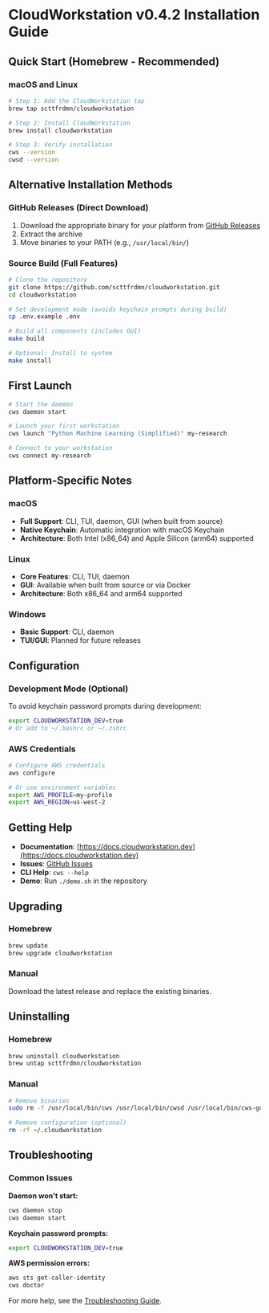 # CloudWorkstation v0.4.2 Installation Guide

## Quick Start (Homebrew - Recommended)

### macOS and Linux
```bash
# Step 1: Add the CloudWorkstation tap
brew tap scttfrdmn/cloudworkstation

# Step 2: Install CloudWorkstation
brew install cloudworkstation

# Step 3: Verify installation
cws --version
cwsd --version
```

## Alternative Installation Methods

### GitHub Releases (Direct Download)
1. Download the appropriate binary for your platform from [GitHub Releases](https://github.com/scttfrdmn/cloudworkstation/releases)
2. Extract the archive
3. Move binaries to your PATH (e.g., `/usr/local/bin/`)

### Source Build (Full Features)
```bash
# Clone the repository
git clone https://github.com/scttfrdmn/cloudworkstation.git
cd cloudworkstation

# Set development mode (avoids keychain prompts during build)
cp .env.example .env

# Build all components (includes GUI)
make build

# Optional: Install to system
make install
```

## First Launch

```bash
# Start the daemon
cws daemon start

# Launch your first workstation
cws launch "Python Machine Learning (Simplified)" my-research

# Connect to your workstation
cws connect my-research
```

## Platform-Specific Notes

### macOS
- **Full Support**: CLI, TUI, daemon, GUI (when built from source)
- **Native Keychain**: Automatic integration with macOS Keychain
- **Architecture**: Both Intel (x86_64) and Apple Silicon (arm64) supported

### Linux
- **Core Features**: CLI, TUI, daemon
- **GUI**: Available when built from source or via Docker
- **Architecture**: Both x86_64 and arm64 supported

### Windows
- **Basic Support**: CLI, daemon
- **TUI/GUI**: Planned for future releases

## Configuration

### Development Mode (Optional)
To avoid keychain password prompts during development:
```bash
export CLOUDWORKSTATION_DEV=true
# Or add to ~/.bashrc or ~/.zshrc
```

### AWS Credentials
```bash
# Configure AWS credentials
aws configure

# Or use environment variables
export AWS_PROFILE=my-profile
export AWS_REGION=us-west-2
```

## Getting Help

- **Documentation**: [https://docs.cloudworkstation.dev](https://docs.cloudworkstation.dev)
- **Issues**: [GitHub Issues](https://github.com/scttfrdmn/cloudworkstation/issues)
- **CLI Help**: `cws --help`
- **Demo**: Run `./demo.sh` in the repository

## Upgrading

### Homebrew
```bash
brew update
brew upgrade cloudworkstation
```

### Manual
Download the latest release and replace the existing binaries.

## Uninstalling

### Homebrew
```bash
brew uninstall cloudworkstation
brew untap scttfrdmn/cloudworkstation
```

### Manual
```bash
# Remove binaries
sudo rm -f /usr/local/bin/cws /usr/local/bin/cwsd /usr/local/bin/cws-gui

# Remove configuration (optional)
rm -rf ~/.cloudworkstation
```

## Troubleshooting

### Common Issues

**Daemon won't start:**
```bash
cws daemon stop
cws daemon start
```

**Keychain password prompts:**
```bash
export CLOUDWORKSTATION_DEV=true
```

**AWS permission errors:**
```bash
aws sts get-caller-identity
cws doctor
```

For more help, see the [Troubleshooting Guide](https://github.com/scttfrdmn/cloudworkstation/blob/main/TROUBLESHOOTING.md).
